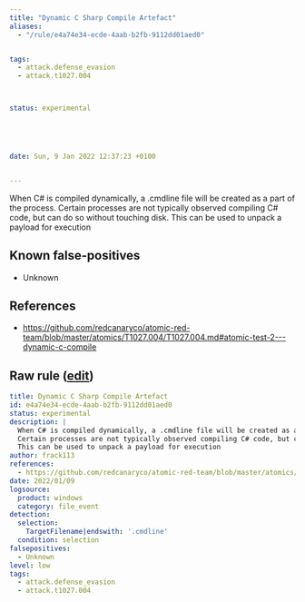 ```yaml
---
title: "Dynamic C Sharp Compile Artefact"
aliases:
  - "/rule/e4a74e34-ecde-4aab-b2fb-9112dd01aed0"


tags:
  - attack.defense_evasion
  - attack.t1027.004



status: experimental





date: Sun, 9 Jan 2022 12:37:23 +0100


---
```


When C# is compiled dynamically, a .cmdline file will be created as a part of the process.
Certain processes are not typically observed compiling C# code, but can do so without touching disk.
This can be used to unpack a payload for execution


<!--more-->


## Known false-positives

* Unknown



## References

* https://github.com/redcanaryco/atomic-red-team/blob/master/atomics/T1027.004/T1027.004.md#atomic-test-2---dynamic-c-compile


## Raw rule ([edit](https://github.com/SigmaHQ/sigma/edit/master/rules/windows/file_event/file_event_win_csharp_compile_artefact.yml))
```yaml
title: Dynamic C Sharp Compile Artefact
id: e4a74e34-ecde-4aab-b2fb-9112dd01aed0
status: experimental
description: |
  When C# is compiled dynamically, a .cmdline file will be created as a part of the process.
  Certain processes are not typically observed compiling C# code, but can do so without touching disk.
  This can be used to unpack a payload for execution
author: frack113
references:
  - https://github.com/redcanaryco/atomic-red-team/blob/master/atomics/T1027.004/T1027.004.md#atomic-test-2---dynamic-c-compile
date: 2022/01/09
logsource:
  product: windows
  category: file_event
detection:
  selection:
    TargetFilename|endswith: '.cmdline'
  condition: selection
falsepositives:
  - Unknown
level: low
tags:
  - attack.defense_evasion
  - attack.t1027.004

```
